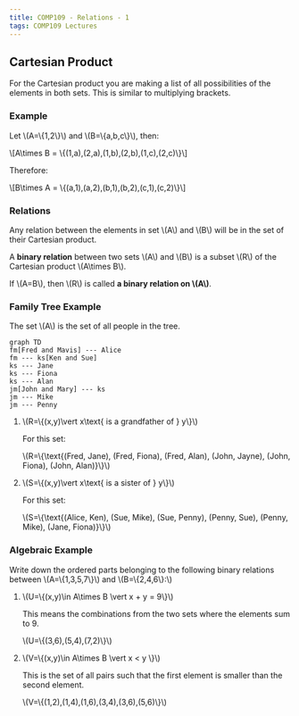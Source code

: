 ```yaml
---
title: COMP109 - Relations - 1
tags: COMP109 Lectures
---
```

## Cartesian Product
For the Cartesian product you are making a list of all possibilities of the elements in both sets. This is similar to multiplying brackets.

### Example
Let \\(A=\\{1,2\\}\\) and \\(B=\\{a,b,c\\}\\), then:

\\[A\\times B = \\{(1,a),(2,a),(1,b),(2,b),(1,c),(2,c)\\}\\]

Therefore:

\\[B\\times A = \\{(a,1),(a,2),(b,1),(b,2),(c,1),(c,2)\\}\\]

### Relations
Any relation between the elements in set \\(A\\) and \\(B\\) will be in the set of their Cartesian product.

A **binary relation** between two sets \\(A\\) and \\(B\\) is a subset \\(R\\) of the Cartesian product \\(A\\times B\\).

If \\(A=B\\), then \\(R\\) is called **a binary relation on \\(A\\)**.

### Family Tree Example
The set \\(A\\) is the set of all people in the tree.

```mermaid
graph TD
fm[Fred and Mavis] --- Alice
fm --- ks[Ken and Sue]
ks --- Jane
ks --- Fiona
ks --- Alan
jm[John and Mary] --- ks
jm --- Mike
jm --- Penny
```

1. \\(R=\\{(x,y)\\vert x\\text{ is a grandfather of } y\\}\\)

	For this set:

	\\(R=\\{\\text{(Fred, Jane), (Fred, Fiona), (Fred, Alan), (John, Jayne), (John, Fiona), (John, Alan)}\\}\\)

2. \\(S=\\{(x,y)\\vert x\\text{ is a sister of } y\\}\\)

	For this set:

	\\(S=\\{\\text{(Alice, Ken), (Sue, Mike), (Sue, Penny), (Penny, Sue), (Penny, Mike), (Jane, Fiona)}\\}\\)

### Algebraic Example
Write down the ordered parts belonging to the following binary relations between \\(A=\\{1,3,5,7\\}\\) and \\(B=\\{2,4,6\\}:\\)

1. \\(U=\\{(x,y)\\in A\\times B \\vert x + y = 9\\}\\)

	This means the combinations from the two sets where the elements sum to 9.

	\\(U=\\{(3,6),(5,4),(7,2)\\}\\)

2. \\(V=\\{(x,y)\\in A\\times B \\vert x < y \\}\\)

	This is the set of all pairs such that the first element is smaller than the second element.

	\\(V=\\{(1,2),(1,4),(1,6),(3,4),(3,6),(5,6)\\}\\)
